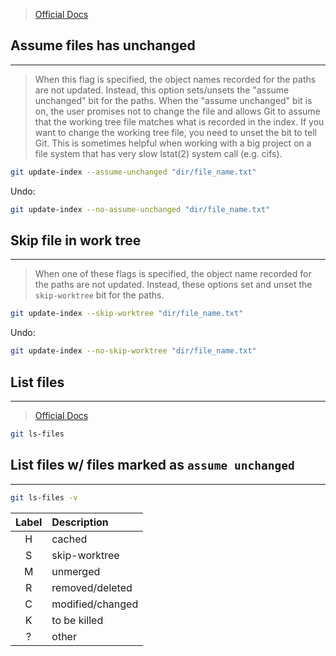 > [Official Docs](https://git-scm.com/docs/git-update-index)


## Assume files has unchanged
---
>When this flag is specified, the object names recorded for the paths are not updated. Instead, this option sets/unsets the "assume unchanged" bit for the paths. When the "assume unchanged" bit is on, the user promises not to change the file and allows Git to assume that the working tree file matches what is recorded in the index. If you want to change the working tree file, you need to unset the bit to tell Git. This is sometimes helpful when working with a big project on a file system that has very slow lstat(2) system call (e.g. cifs).

```bash
git update-index --assume-unchanged "dir/file_name.txt"
```

Undo:
```bash
git update-index --no-assume-unchanged "dir/file_name.txt"
```


## Skip file in work tree
---
>When one of these flags is specified, the object name recorded for the paths are not updated. Instead, these options set and unset the `skip-worktree` bit for the paths.

```bash
git update-index --skip-worktree "dir/file_name.txt"
```

Undo:
```bash
git update-index --no-skip-worktree "dir/file_name.txt"
```


## List files
---
> [Official Docs](https://git-scm.com/docs/git-ls-files)

```bash
git ls-files
```



## List files w/ files marked as `assume unchanged`
---
```bash
git ls-files -v
```


| Label | Description      |
|:-----:|:---------------- |
|   H   | cached           |
|   S   | skip-worktree    |
|   M   | unmerged         |
|   R   | removed/deleted  |
|   C   | modified/changed |
|   K   | to be killed     |
|   ?   | other            |

